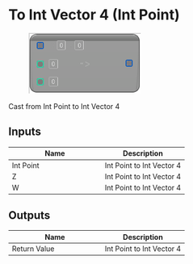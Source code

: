 # To Int Vector 4 (Int Point)

<div align="left" data-full-width="false">

<figure><img src="to_int_vector_4_-int_point.png" alt=""><figcaption></figcaption></figure>

</div>

Cast from Int Point to Int Vector 4

## Inputs

<table>
<thead><tr><th width="170">Name</th><th>Description</th></tr></thead>
<tbody>
<tr><td>Int Point</td><td>Int Point to Int Vector 4</td></tr>
<tr><td>Z</td><td>Int Point to Int Vector 4</td></tr>
<tr><td>W</td><td>Int Point to Int Vector 4</td></tr>
</tbody>
</table>

## Outputs

<table>
<thead><tr><th width="170">Name</th><th>Description</th></tr></thead>
<tbody>
<tr><td>Return Value</td><td>Int Point to Int Vector 4</td></tr>
</tbody>
</table>